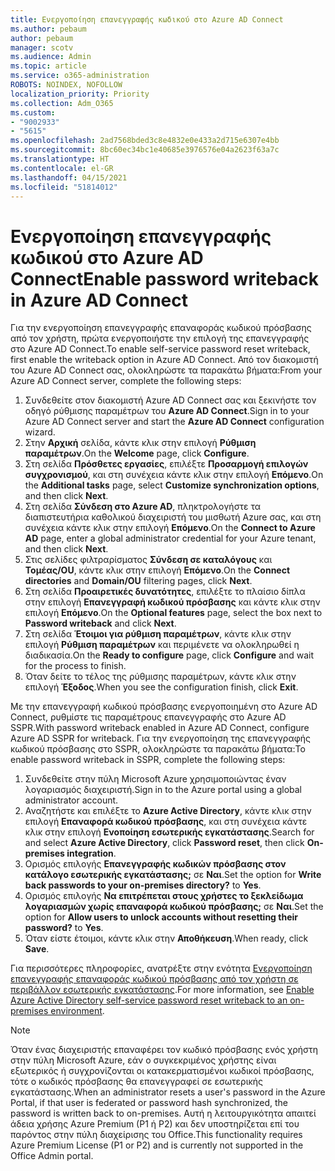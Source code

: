 ```yaml
---
title: Ενεργοποίηση επανεγγραφής κωδικού στο Azure AD Connect
ms.author: pebaum
author: pebaum
manager: scotv
ms.audience: Admin
ms.topic: article
ms.service: o365-administration
ROBOTS: NOINDEX, NOFOLLOW
localization_priority: Priority
ms.collection: Adm_O365
ms.custom:
- "9002933"
- "5615"
ms.openlocfilehash: 2ad7568bded3c8e4832e0e433a2d715e6307e4bb
ms.sourcegitcommit: 8bc60ec34bc1e40685e3976576e04a2623f63a7c
ms.translationtype: HT
ms.contentlocale: el-GR
ms.lasthandoff: 04/15/2021
ms.locfileid: "51814012"
---
```

# <a name="enable-password-writeback-in-azure-ad-connect"></a><span data-ttu-id="728b9-102">Ενεργοποίηση επανεγγραφής κωδικού στο Azure AD Connect</span><span class="sxs-lookup"><span data-stu-id="728b9-102">Enable password writeback in Azure AD Connect</span></span>

<span data-ttu-id="728b9-103">Για την ενεργοποίηση επανεγγραφής επαναφοράς κωδικού πρόσβασης από τον χρήστη, πρώτα ενεργοποιήστε την επιλογή της επανεγγραφής στο Azure AD Connect.</span><span class="sxs-lookup"><span data-stu-id="728b9-103">To enable self-service password reset writeback, first enable the writeback option in Azure AD Connect.</span></span> <span data-ttu-id="728b9-104">Από τον διακομιστή του Azure AD Connect σας, ολοκληρώστε τα παρακάτω βήματα:</span><span class="sxs-lookup"><span data-stu-id="728b9-104">From your Azure AD Connect server, complete the following steps:</span></span>

1. <span data-ttu-id="728b9-105">Συνδεθείτε στον διακομιστή Azure AD Connect σας και ξεκινήστε τον οδηγό ρύθμισης παραμέτρων του **Azure AD Connect**.</span><span class="sxs-lookup"><span data-stu-id="728b9-105">Sign in to your Azure AD Connect server and start the **Azure AD Connect** configuration wizard.</span></span>
2. <span data-ttu-id="728b9-106">Στην **Αρχική** σελίδα, κάντε κλικ στην επιλογή **Ρύθμιση παραμέτρων**.</span><span class="sxs-lookup"><span data-stu-id="728b9-106">On the **Welcome** page, click **Configure**.</span></span>
3. <span data-ttu-id="728b9-107">Στη σελίδα **Πρόσθετες εργασίες**, επιλέξτε **Προσαρμογή επιλογών συγχρονισμού**, και στη συνέχεια κάντε κλικ στην επιλογή **Επόμενο**.</span><span class="sxs-lookup"><span data-stu-id="728b9-107">On the **Additional tasks** page, select **Customize synchronization options**, and then click **Next**.</span></span>
4. <span data-ttu-id="728b9-108">Στη σελίδα **Σύνδεση στο Azure AD**, πληκτρολογήστε τα διαπιστευτήρια καθολικού διαχειριστή του μισθωτή Azure σας, και στη συνέχεια κάντε κλικ στην επιλογή **Επόμενο**.</span><span class="sxs-lookup"><span data-stu-id="728b9-108">On the **Connect to Azure AD** page, enter a global administrator credential for your Azure tenant, and then click **Next**.</span></span>
5. <span data-ttu-id="728b9-109">Στις σελίδες φιλτραρίσματος **Σύνδεση σε καταλόγους** και **Τομέας/OU**, κάντε κλικ στην επιλογή **Επόμενο**.</span><span class="sxs-lookup"><span data-stu-id="728b9-109">On the **Connect directories** and **Domain/OU** filtering pages, click **Next**.</span></span>
6. <span data-ttu-id="728b9-110">Στη σελίδα **Προαιρετικές δυνατότητες**, επιλέξτε το πλαίσιο δίπλα στην επιλογή **Επανεγγραφή κωδικού πρόσβασης** και κάντε κλικ στην επιλογή **Επόμενο**.</span><span class="sxs-lookup"><span data-stu-id="728b9-110">On the **Optional features** page, select the box next to **Password writeback** and click **Next**.</span></span>
7. <span data-ttu-id="728b9-111">Στη σελίδα **Έτοιμοι για ρύθμιση παραμέτρων**, κάντε κλικ στην επιλογή **Ρύθμιση παραμέτρων** και περιμένετε να ολοκληρωθεί η διαδικασία.</span><span class="sxs-lookup"><span data-stu-id="728b9-111">On the **Ready to configure** page, click **Configure** and wait for the process to finish.</span></span>
8. <span data-ttu-id="728b9-112">Όταν δείτε το τέλος της ρύθμισης παραμέτρων, κάντε κλικ στην επιλογή **Έξοδος**.</span><span class="sxs-lookup"><span data-stu-id="728b9-112">When you see the configuration finish, click **Exit**.</span></span>

<span data-ttu-id="728b9-113">Με την επανεγγραφή κωδικού πρόσβασης ενεργοποιημένη στο Azure AD Connect, ρυθμίστε τις παραμέτρους επανεγγραφής στο Azure AD SSPR.</span><span class="sxs-lookup"><span data-stu-id="728b9-113">With password writeback enabled in Azure AD Connect, configure Azure AD SSPR for writeback.</span></span>  <span data-ttu-id="728b9-114">Για την ενεργοποίηση της επανεγγραφής κωδικού πρόσβασης στο SSPR, ολοκληρώστε τα παρακάτω βήματα:</span><span class="sxs-lookup"><span data-stu-id="728b9-114">To enable password writeback in SSPR, complete the following steps:</span></span>

1. <span data-ttu-id="728b9-115">Συνδεθείτε στην πύλη Microsoft Azure χρησιμοποιώντας έναν λογαριασμός διαχειριστή.</span><span class="sxs-lookup"><span data-stu-id="728b9-115">Sign in to the Azure portal using a global administrator account.</span></span>
2. <span data-ttu-id="728b9-116">Αναζητήστε και επιλέξτε το **Azure Active Directory**, κάντε κλικ στην επιλογή **Επαναφορά κωδικού πρόσβασης**, και στη συνέχεια κάντε κλικ στην επιλογή **Ενοποίηση εσωτερικής εγκατάστασης**.</span><span class="sxs-lookup"><span data-stu-id="728b9-116">Search for and select **Azure Active Directory**, click **Password reset**, then click **On-premises integration**.</span></span>
3. <span data-ttu-id="728b9-117">Ορισμός επιλογής **Επανεγγραφής κωδικών πρόσβασης στον κατάλογο εσωτερικής εγκατάστασης;** σε **Ναι**.</span><span class="sxs-lookup"><span data-stu-id="728b9-117">Set the option for **Write back passwords to your on-premises directory?** to **Yes**.</span></span>
4. <span data-ttu-id="728b9-118">Ορισμός επιλογής **Να επιτρέπεται στους χρήστες το ξεκλείδωμα λογαριασμών χωρίς επαναφορά κωδικού πρόσβασης;** σε **Ναι**.</span><span class="sxs-lookup"><span data-stu-id="728b9-118">Set the option for **Allow users to unlock accounts without resetting their password?** to **Yes**.</span></span>
5. <span data-ttu-id="728b9-119">Όταν είστε έτοιμοι, κάντε κλικ στην **Αποθήκευση**.</span><span class="sxs-lookup"><span data-stu-id="728b9-119">When ready, click **Save**.</span></span>

<span data-ttu-id="728b9-120">Για περισσότερες πληροφορίες, ανατρέξτε στην ενότητα [Ενεργοποίηση επανεγγραφής επαναφοράς κωδικού πρόσβασης από τον χρήστη σε περιβάλλον εσωτερικής εγκατάστασης](https://docs.microsoft.com/azure/active-directory/authentication/tutorial-enable-sspr-writeback).</span><span class="sxs-lookup"><span data-stu-id="728b9-120">For more information, see [Enable Azure Active Directory self-service password reset writeback to an on-premises environment](https://docs.microsoft.com/azure/active-directory/authentication/tutorial-enable-sspr-writeback).</span></span>

> [!NOTE]
>  <span data-ttu-id="728b9-121">Όταν ένας διαχειριστής επαναφέρει τον κωδικό πρόσβασης ενός χρήστη στην πύλη Microsoft Azure, εάν ο συγκεκριμένος χρήστης είναι εξωτερικός ή συγχρονίζονται οι κατακερματισμένοι κωδικοί πρόσβασης, τότε ο κωδικός πρόσβασης θα επανεγγραφεί σε εσωτερικής εγκατάστασης.</span><span class="sxs-lookup"><span data-stu-id="728b9-121">When an administrator resets a user's password in the Azure Portal, if that user is federated or password hash synchronized, the password is written back to on-premises.</span></span> <span data-ttu-id="728b9-122">Αυτή η λειτουργικότητα απαιτεί άδεια χρήσης Azure Premium (P1 ή P2) και δεν υποστηρίζεται επί του παρόντος στην πύλη διαχείρισης του Office.</span><span class="sxs-lookup"><span data-stu-id="728b9-122">This functionality requires Azure Premium License (P1 or P2) and is currently not supported in the Office Admin portal.</span></span>
